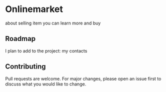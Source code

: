 # Onlinemarket
about selling item
you can learn more and buy
## Roadmap
I plan to add to the project:
my contacts


## Contributing
Pull requests are welcome. For major changes, please open an issue first to discuss what you would like to change.
